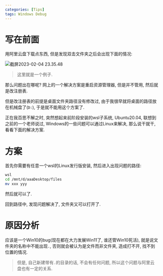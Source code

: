 ```yaml
---
categories: [Tips]
tags: Windows Debug
---
```


# 写在前面

用阿里云盘下载点东西, 但是发现双击文件夹之后会出现下面的情况:

![截屏2023-02-04 23.35.48](https://s2.loli.net/2023/02/04/CiQjmcpSeRu9w17.jpg)

>   这里就是一个例子. 

那么问题出在哪呢? 网上的一个解决方案是重启资源管理器, 但是并不管用, 然后就是改注册表. 

但是改注册表的前提是桌面文件夹路径没有修改过, 由于我很早就将桌面的路径放在机械盘了(`D:`), 于是就不能用这个方案了. 

正在我百思不解之时, 突然想起来前阶段安装的wsl子系统, Ubuntu20.04, 联想到之前的一个老师说过, Windows的一些问题可以通过Linux来解决, 那么说干就干, 看看下面的解决方案. 



# 方案

首先你需要有任意一个wsl的Linux发行版安装, 然后进入出现问题的路径:

```bash
wsl
cd /mnt/d/aaaDesktop/files
mv xxx yyy
```

然后就可以了. 

回到路径中, 发现问题解决了, 文件夹又可以打开了. 



# 原因分析

应该是一个Win10的bug(现在都在大力发展Win11了, 谁还管Win10死活), 就是说文件夹的名称中不能出现`.`, 否则就会被认为是文件而非文件夹, 造成打不开, 找不到位置的情况. 

>   但是, 自己新建带有`.`的目录的话, 不会有任何问题, 所以这个问题与阿里云盘也有一定的关系. 